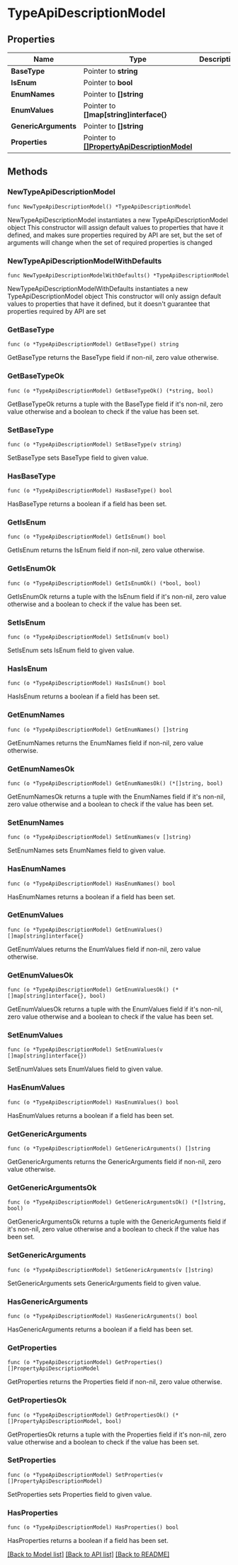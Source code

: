 # TypeApiDescriptionModel

## Properties

Name | Type | Description | Notes
------------ | ------------- | ------------- | -------------
**BaseType** | Pointer to **string** |  | [optional] 
**IsEnum** | Pointer to **bool** |  | [optional] 
**EnumNames** | Pointer to **[]string** |  | [optional] 
**EnumValues** | Pointer to **[]map[string]interface{}** |  | [optional] 
**GenericArguments** | Pointer to **[]string** |  | [optional] 
**Properties** | Pointer to [**[]PropertyApiDescriptionModel**](PropertyApiDescriptionModel.md) |  | [optional] 

## Methods

### NewTypeApiDescriptionModel

`func NewTypeApiDescriptionModel() *TypeApiDescriptionModel`

NewTypeApiDescriptionModel instantiates a new TypeApiDescriptionModel object
This constructor will assign default values to properties that have it defined,
and makes sure properties required by API are set, but the set of arguments
will change when the set of required properties is changed

### NewTypeApiDescriptionModelWithDefaults

`func NewTypeApiDescriptionModelWithDefaults() *TypeApiDescriptionModel`

NewTypeApiDescriptionModelWithDefaults instantiates a new TypeApiDescriptionModel object
This constructor will only assign default values to properties that have it defined,
but it doesn't guarantee that properties required by API are set

### GetBaseType

`func (o *TypeApiDescriptionModel) GetBaseType() string`

GetBaseType returns the BaseType field if non-nil, zero value otherwise.

### GetBaseTypeOk

`func (o *TypeApiDescriptionModel) GetBaseTypeOk() (*string, bool)`

GetBaseTypeOk returns a tuple with the BaseType field if it's non-nil, zero value otherwise
and a boolean to check if the value has been set.

### SetBaseType

`func (o *TypeApiDescriptionModel) SetBaseType(v string)`

SetBaseType sets BaseType field to given value.

### HasBaseType

`func (o *TypeApiDescriptionModel) HasBaseType() bool`

HasBaseType returns a boolean if a field has been set.

### GetIsEnum

`func (o *TypeApiDescriptionModel) GetIsEnum() bool`

GetIsEnum returns the IsEnum field if non-nil, zero value otherwise.

### GetIsEnumOk

`func (o *TypeApiDescriptionModel) GetIsEnumOk() (*bool, bool)`

GetIsEnumOk returns a tuple with the IsEnum field if it's non-nil, zero value otherwise
and a boolean to check if the value has been set.

### SetIsEnum

`func (o *TypeApiDescriptionModel) SetIsEnum(v bool)`

SetIsEnum sets IsEnum field to given value.

### HasIsEnum

`func (o *TypeApiDescriptionModel) HasIsEnum() bool`

HasIsEnum returns a boolean if a field has been set.

### GetEnumNames

`func (o *TypeApiDescriptionModel) GetEnumNames() []string`

GetEnumNames returns the EnumNames field if non-nil, zero value otherwise.

### GetEnumNamesOk

`func (o *TypeApiDescriptionModel) GetEnumNamesOk() (*[]string, bool)`

GetEnumNamesOk returns a tuple with the EnumNames field if it's non-nil, zero value otherwise
and a boolean to check if the value has been set.

### SetEnumNames

`func (o *TypeApiDescriptionModel) SetEnumNames(v []string)`

SetEnumNames sets EnumNames field to given value.

### HasEnumNames

`func (o *TypeApiDescriptionModel) HasEnumNames() bool`

HasEnumNames returns a boolean if a field has been set.

### GetEnumValues

`func (o *TypeApiDescriptionModel) GetEnumValues() []map[string]interface{}`

GetEnumValues returns the EnumValues field if non-nil, zero value otherwise.

### GetEnumValuesOk

`func (o *TypeApiDescriptionModel) GetEnumValuesOk() (*[]map[string]interface{}, bool)`

GetEnumValuesOk returns a tuple with the EnumValues field if it's non-nil, zero value otherwise
and a boolean to check if the value has been set.

### SetEnumValues

`func (o *TypeApiDescriptionModel) SetEnumValues(v []map[string]interface{})`

SetEnumValues sets EnumValues field to given value.

### HasEnumValues

`func (o *TypeApiDescriptionModel) HasEnumValues() bool`

HasEnumValues returns a boolean if a field has been set.

### GetGenericArguments

`func (o *TypeApiDescriptionModel) GetGenericArguments() []string`

GetGenericArguments returns the GenericArguments field if non-nil, zero value otherwise.

### GetGenericArgumentsOk

`func (o *TypeApiDescriptionModel) GetGenericArgumentsOk() (*[]string, bool)`

GetGenericArgumentsOk returns a tuple with the GenericArguments field if it's non-nil, zero value otherwise
and a boolean to check if the value has been set.

### SetGenericArguments

`func (o *TypeApiDescriptionModel) SetGenericArguments(v []string)`

SetGenericArguments sets GenericArguments field to given value.

### HasGenericArguments

`func (o *TypeApiDescriptionModel) HasGenericArguments() bool`

HasGenericArguments returns a boolean if a field has been set.

### GetProperties

`func (o *TypeApiDescriptionModel) GetProperties() []PropertyApiDescriptionModel`

GetProperties returns the Properties field if non-nil, zero value otherwise.

### GetPropertiesOk

`func (o *TypeApiDescriptionModel) GetPropertiesOk() (*[]PropertyApiDescriptionModel, bool)`

GetPropertiesOk returns a tuple with the Properties field if it's non-nil, zero value otherwise
and a boolean to check if the value has been set.

### SetProperties

`func (o *TypeApiDescriptionModel) SetProperties(v []PropertyApiDescriptionModel)`

SetProperties sets Properties field to given value.

### HasProperties

`func (o *TypeApiDescriptionModel) HasProperties() bool`

HasProperties returns a boolean if a field has been set.


[[Back to Model list]](../README.md#documentation-for-models) [[Back to API list]](../README.md#documentation-for-api-endpoints) [[Back to README]](../README.md)


